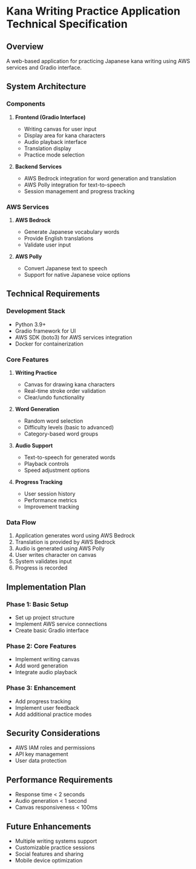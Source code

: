 # Kana Writing Practice Application Technical Specification

## Overview
A web-based application for practicing Japanese kana writing using AWS services and Gradio interface.

## System Architecture

### Components
1. **Frontend (Gradio Interface)**
   - Writing canvas for user input
   - Display area for kana characters
   - Audio playback interface
   - Translation display
   - Practice mode selection

2. **Backend Services**
   - AWS Bedrock integration for word generation and translation
   - AWS Polly integration for text-to-speech
   - Session management and progress tracking

### AWS Services
1. **AWS Bedrock**
   - Generate Japanese vocabulary words
   - Provide English translations
   - Validate user input

2. **AWS Polly**
   - Convert Japanese text to speech
   - Support for native Japanese voice options

## Technical Requirements

### Development Stack
- Python 3.9+
- Gradio framework for UI
- AWS SDK (boto3) for AWS services integration
- Docker for containerization

### Core Features
1. **Writing Practice**
   - Canvas for drawing kana characters
   - Real-time stroke order validation
   - Clear/undo functionality

2. **Word Generation**
   - Random word selection
   - Difficulty levels (basic to advanced)
   - Category-based word groups

3. **Audio Support**
   - Text-to-speech for generated words
   - Playback controls
   - Speed adjustment options

4. **Progress Tracking**
   - User session history
   - Performance metrics
   - Improvement tracking

### Data Flow
1. Application generates word using AWS Bedrock
2. Translation is provided by AWS Bedrock
3. Audio is generated using AWS Polly
4. User writes character on canvas
5. System validates input
6. Progress is recorded

## Implementation Plan

### Phase 1: Basic Setup
- Set up project structure
- Implement AWS service connections
- Create basic Gradio interface

### Phase 2: Core Features
- Implement writing canvas
- Add word generation
- Integrate audio playback

### Phase 3: Enhancement
- Add progress tracking
- Implement user feedback
- Add additional practice modes

## Security Considerations
- AWS IAM roles and permissions
- API key management
- User data protection

## Performance Requirements
- Response time < 2 seconds
- Audio generation < 1 second
- Canvas responsiveness < 100ms

## Future Enhancements
- Multiple writing systems support
- Customizable practice sessions
- Social features and sharing
- Mobile device optimization